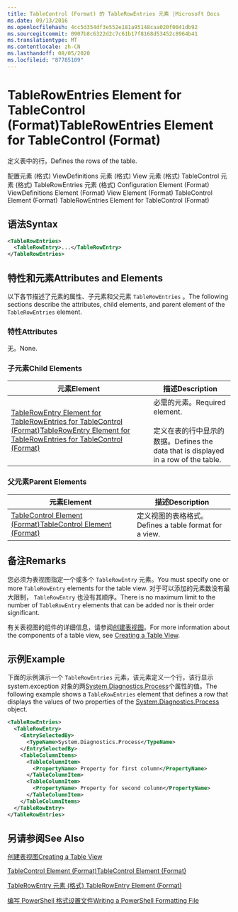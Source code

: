 ```yaml
---
title: TableControl (Format) 的 TableRowEntries 元素 |Microsoft Docs
ms.date: 09/13/2016
ms.openlocfilehash: 4cc5d354df3e552e181a95148caa020f0041db92
ms.sourcegitcommit: 0907b8c6322d2c7c61b17f8168d53452c8964b41
ms.translationtype: MT
ms.contentlocale: zh-CN
ms.lasthandoff: 08/05/2020
ms.locfileid: "87785109"
---
```

# <a name="tablerowentries-element-for-tablecontrol-format"></a><span data-ttu-id="bf886-102">TableRowEntries Element for TableControl (Format)</span><span class="sxs-lookup"><span data-stu-id="bf886-102">TableRowEntries Element for TableControl (Format)</span></span>

<span data-ttu-id="bf886-103">定义表中的行。</span><span class="sxs-lookup"><span data-stu-id="bf886-103">Defines the rows of the table.</span></span>

<span data-ttu-id="bf886-104">配置元素 (格式) ViewDefinitions 元素 (格式) View 元素 (格式) TableControl 元素 (格式) TableRowEntries 元素 (格式) </span><span class="sxs-lookup"><span data-stu-id="bf886-104">Configuration Element (Format) ViewDefinitions Element (Format) View Element (Format) TableControl Element (Format) TableRowEntries Element for TableControl (Format)</span></span>

## <a name="syntax"></a><span data-ttu-id="bf886-105">语法</span><span class="sxs-lookup"><span data-stu-id="bf886-105">Syntax</span></span>

```xml
<TableRowEntries>
  <TableRowEntry>...</TableRowEntry>
</TableRowEntries>
```

## <a name="attributes-and-elements"></a><span data-ttu-id="bf886-106">特性和元素</span><span class="sxs-lookup"><span data-stu-id="bf886-106">Attributes and Elements</span></span>

<span data-ttu-id="bf886-107">以下各节描述了元素的属性、子元素和父元素 `TableRowEntries` 。</span><span class="sxs-lookup"><span data-stu-id="bf886-107">The following sections describe the attributes, child elements, and parent element of the `TableRowEntries` element.</span></span>

### <a name="attributes"></a><span data-ttu-id="bf886-108">特性</span><span class="sxs-lookup"><span data-stu-id="bf886-108">Attributes</span></span>

<span data-ttu-id="bf886-109">无。</span><span class="sxs-lookup"><span data-stu-id="bf886-109">None.</span></span>

### <a name="child-elements"></a><span data-ttu-id="bf886-110">子元素</span><span class="sxs-lookup"><span data-stu-id="bf886-110">Child Elements</span></span>

|<span data-ttu-id="bf886-111">元素</span><span class="sxs-lookup"><span data-stu-id="bf886-111">Element</span></span>|<span data-ttu-id="bf886-112">描述</span><span class="sxs-lookup"><span data-stu-id="bf886-112">Description</span></span>|
|-------------|-----------------|
|[<span data-ttu-id="bf886-113">TableRowEntry Element for TableRowEntries for TableControl (Format)</span><span class="sxs-lookup"><span data-stu-id="bf886-113">TableRowEntry Element for TableRowEntries for TableControl (Format)</span></span>](./tablerowentry-element-for-tablerowentries-for-tablecontrol-format.md)|<span data-ttu-id="bf886-114">必需的元素。</span><span class="sxs-lookup"><span data-stu-id="bf886-114">Required element.</span></span><br /><br /> <span data-ttu-id="bf886-115">定义在表的行中显示的数据。</span><span class="sxs-lookup"><span data-stu-id="bf886-115">Defines the data that is displayed in a row of the table.</span></span>|

### <a name="parent-elements"></a><span data-ttu-id="bf886-116">父元素</span><span class="sxs-lookup"><span data-stu-id="bf886-116">Parent Elements</span></span>

|<span data-ttu-id="bf886-117">元素</span><span class="sxs-lookup"><span data-stu-id="bf886-117">Element</span></span>|<span data-ttu-id="bf886-118">描述</span><span class="sxs-lookup"><span data-stu-id="bf886-118">Description</span></span>|
|-------------|-----------------|
|[<span data-ttu-id="bf886-119">TableControl Element (Format)</span><span class="sxs-lookup"><span data-stu-id="bf886-119">TableControl Element (Format)</span></span>](./tablecontrol-element-format.md)|<span data-ttu-id="bf886-120">定义视图的表格格式。</span><span class="sxs-lookup"><span data-stu-id="bf886-120">Defines a table format for a view.</span></span>|

## <a name="remarks"></a><span data-ttu-id="bf886-121">备注</span><span class="sxs-lookup"><span data-stu-id="bf886-121">Remarks</span></span>

<span data-ttu-id="bf886-122">您必须为表视图指定一个或多个 `TableRowEntry` 元素。</span><span class="sxs-lookup"><span data-stu-id="bf886-122">You must specify one or more `TableRowEntry` elements for the table view.</span></span> <span data-ttu-id="bf886-123">对于可以添加的元素数没有最大限制， `TableRowEntry` 也没有其顺序。</span><span class="sxs-lookup"><span data-stu-id="bf886-123">There is no maximum limit to the number of `TableRowEntry` elements that can be added nor is their order significant.</span></span>

<span data-ttu-id="bf886-124">有关表视图的组件的详细信息，请参阅[创建表视图](./creating-a-table-view.md)。</span><span class="sxs-lookup"><span data-stu-id="bf886-124">For more information about the components of a table view, see [Creating a Table View](./creating-a-table-view.md).</span></span>

## <a name="example"></a><span data-ttu-id="bf886-125">示例</span><span class="sxs-lookup"><span data-stu-id="bf886-125">Example</span></span>

<span data-ttu-id="bf886-126">下面的示例演示一个 `TableRowEntries` 元素，该元素定义一个行，该行显示 system.exception 对象的两[System.Diagnostics.Process](/dotnet/api/System.Diagnostics.Process)个属性的值。</span><span class="sxs-lookup"><span data-stu-id="bf886-126">The following example shows a `TableRowEntries` element that defines a row that displays the values of two properties of the [System.Diagnostics.Process](/dotnet/api/System.Diagnostics.Process) object.</span></span>

```xml
<TableRowEntries>
  <TableRowEntry>
    <EntrySelectedBy>
      <TypeName>System.Diagnostics.Process</TypeName>
    </EntrySelectedBy>
    <TableColumnItems>
      <TableColumnItem>
        <PropertyName> Property for first column</PropertyName>
      </TableColumnItem>
      <TableColumnItem>
        <PropertyName> Property for second column</PropertyName>
      </TableColumnItem>
    </TableColumnItems>
  </TableRowEntry>
</TableRowEntries>

```

## <a name="see-also"></a><span data-ttu-id="bf886-127">另请参阅</span><span class="sxs-lookup"><span data-stu-id="bf886-127">See Also</span></span>

[<span data-ttu-id="bf886-128">创建表视图</span><span class="sxs-lookup"><span data-stu-id="bf886-128">Creating a Table View</span></span>](./creating-a-table-view.md)

[<span data-ttu-id="bf886-129">TableControl Element (Format)</span><span class="sxs-lookup"><span data-stu-id="bf886-129">TableControl Element (Format)</span></span>](./tablecontrol-element-format.md)

[<span data-ttu-id="bf886-130">TableRowEntry 元素 (格式) </span><span class="sxs-lookup"><span data-stu-id="bf886-130">TableRowEntry Element (Format)</span></span>](./tablerowentry-element-for-tablerowentries-for-tablecontrol-format.md)

[<span data-ttu-id="bf886-131">编写 PowerShell 格式设置文件</span><span class="sxs-lookup"><span data-stu-id="bf886-131">Writing a PowerShell Formatting File</span></span>](./writing-a-powershell-formatting-file.md)

